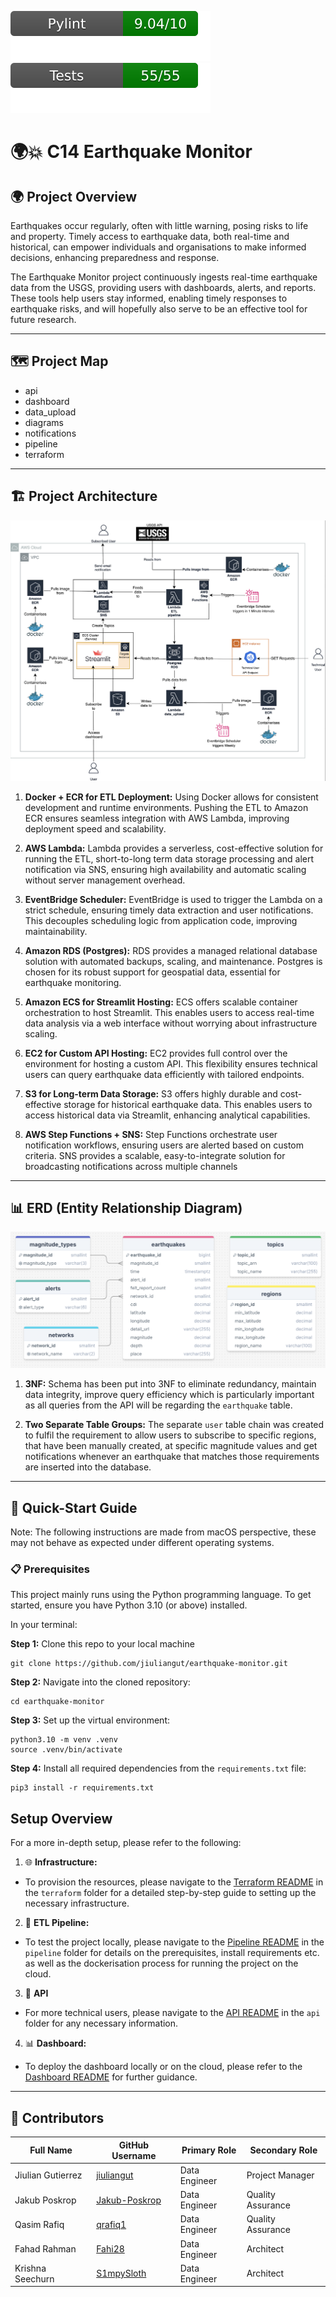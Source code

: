 ![Pylint Score](.github/badges/pylint.svg)
![Pytest Score](.github/badges/test.svg)


# 🌍💥 C14 Earthquake Monitor 

## 🌍 Project Overview

Earthquakes occur regularly, often with little warning, posing risks to life and property. Timely access to earthquake data, both real-time and historical, can empower individuals and organisations to make informed decisions, enhancing preparedness and response.

The Earthquake Monitor project continuously ingests real-time earthquake data from the USGS, providing users with dashboards, alerts, and reports. These tools help users stay informed, enabling timely responses to earthquake risks, and will hopefully also serve to be an effective tool for future research.

---

## 🗺️ Project Map

- api
- dashboard
- data_upload
- diagrams
- notifications
- pipeline
- terraform

---

## 🏗️ Project Architecture

![Architecture Diagram](diagrams/architecture.png)

1. **Docker + ECR for ETL Deployment:**
Using Docker allows for consistent development and runtime environments. Pushing the ETL to Amazon ECR ensures seamless integration with AWS Lambda, improving deployment speed and scalability.

2. **AWS Lambda:**
Lambda provides a serverless, cost-effective solution for running the ETL, short-to-long term data storage processing and alert notification via SNS, ensuring high availability and automatic scaling without server management overhead.

1. **EventBridge Scheduler:**
EventBridge is used to trigger the Lambda on a strict schedule, ensuring timely data extraction and user notifications. This decouples scheduling logic from application code, improving maintainability.

1. **Amazon RDS (Postgres):**
RDS provides a managed relational database solution with automated backups, scaling, and maintenance. Postgres is chosen for its robust support for geospatial data, essential for earthquake monitoring.

1. **Amazon ECS for Streamlit Hosting:**
ECS offers scalable container orchestration to host Streamlit. This enables users to access real-time data analysis via a web interface without worrying about infrastructure scaling.

1. **EC2 for Custom API Hosting:**
EC2 provides full control over the environment for hosting a custom API. This flexibility ensures technical users can query earthquake data efficiently with tailored endpoints.

1. **S3 for Long-term Data Storage:**
S3 offers highly durable and cost-effective storage for historical earthquake data. This enables users to access historical data via Streamlit, enhancing analytical capabilities.

1. **AWS Step Functions + SNS:**
Step Functions orchestrate user notification workflows, ensuring users are alerted based on custom criteria. SNS provides a scalable, easy-to-integrate solution for broadcasting notifications across multiple channels

---

## 📊 ERD (Entity Relationship Diagram)

![ERD Diagram](diagrams/erd.png)

1. **3NF:** Schema has been put into 3NF to eliminate redundancy, maintain data integrity, improve query efficiency which is particularly important as all queries from the API will be regarding the ```earthquake``` table.

2. **Two Separate Table Groups:** The separate ```user``` table chain was created to fulfil the requirement to allow users to subscribe to specific regions, that have been manually created, at specific magnitude values and get notifications whenever an earthquake that matches those requirements are inserted into the database.

---

## 🚀 Quick-Start Guide

Note: The following instructions are made from macOS perspective, these may not behave as expected under different operating systems.

### 📋 Prerequisites

This project mainly runs using the Python programming language. To get started, ensure you have Python 3.10 (or above) installed.

In your terminal:

**Step 1:** Clone this repo to your local machine


   ```
   git clone https://github.com/jiuliangut/earthquake-monitor.git
   ```


**Step 2:** Navigate into the cloned repository:


   ```
   cd earthquake-monitor
   ```


**Step 3:** Set up the virtual environment:


   ```
   python3.10 -m venv .venv
   source .venv/bin/activate
   ```

**Step 4:** Install all required dependencies from the `requirements.txt` file:


   ```
   pip3 install -r requirements.txt
   ```


## Setup Overview

For a more in-depth setup, please refer to the following:

1. 🌐 **Infrastructure:**
  - To provision the resources, please navigate to the [Terraform README](./terraform/README.md) in the `terraform` folder for a detailed step-by-step guide to setting up the necessary infrastructure.

2. 🔄 **ETL Pipeline:**
  - To test the project locally, please navigate to the [Pipeline README](./pipeline/README.md) in the `pipeline` folder for details on the prerequisites, install requirements etc. as well as the dockerisation process for running the project on the cloud.


3. 🔌 **API**
  - For more technical users, please navigate to the [API README](./api/README.md) in the `api` folder for any necessary information.


4. 📊 **Dashboard:**
  - To deploy the dashboard locally or on the cloud, please refer to the [Dashboard README](./dashboard/README.md) for further guidance.

---

## 👥 Contributors

| Full Name          | GitHub Username                                           | Primary Role  | Secondary Role       |
|--------------------|-----------------------------------------------------------|---------------|----------------------|
| Jiulian Gutierrez  | [jiuliangut](https://github.com/jiuliangut)               | Data Engineer | Project Manager      |
| Jakub Poskrop      | [Jakub-Poskrop](https://github.com/Jakub-Poskrop)         | Data Engineer | Quality Assurance    |
| Qasim Rafiq        | [qrafiq1](https://github.com/qrafiq1)                     | Data Engineer | Quality Assurance    |
| Fahad Rahman       | [Fahi28](https://github.com/Fahi28)                       | Data Engineer | Architect            |
| Krishna Seechurn   | [S1mpySloth](https://github.com/S1mpySloth)               | Data Engineer | Architect            |